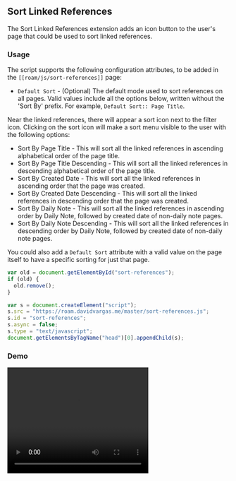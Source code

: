 ## Sort Linked References

The Sort Linked References extension adds an icon button to the user's page that could be used to sort linked references.

### Usage

The script supports the following configuration attributes, to be added in the `[[roam/js/sort-references]]` page:

- `Default Sort` - (Optional) The default mode used to sort references on all pages. Valid values include all the options below, written without the 'Sort By' prefix. For example, `Default Sort:: Page Title`.

Near the linked references, there will appear a sort icon next to the filter icon. Clicking on the sort icon will make a sort menu visible to the user with the following options:

- Sort By Page Title - This will sort all the linked references in ascending alphabetical order of the page title.
- Sort By Page Title Descending - This will sort all the linked references in descending alphabetical order of the page title.
- Sort By Created Date - This will sort all the linked references in ascending order that the page was created.
- Sort By Created Date Descending - This will sort all the linked references in descending order that the page was created.
- Sort By Daily Note - This will sort all the linked references in ascending order by Daily Note, followed by created date of non-daily note pages.
- Sort By Daily Note Descending - This will sort all the linked references in descending order by Daily Note, followed by created date of non-daily note pages.

You could also add a `Default Sort` attribute with a valid value on the page itself to have a specific sorting for just that page. 

```javascript
var old = document.getElementById("sort-references");
if (old) {
  old.remove();
}

var s = document.createElement("script");
s.src = "https://roam.davidvargas.me/master/sort-references.js";
s.id = "sort-references";
s.async = false;
s.type = "text/javascript";
document.getElementsByTagName("head")[0].appendChild(s);
```

### Demo

<video width="320" height="240" controls>
  <source src="../../videos/sort-references.mp4" type="video/mp4">
</video>
